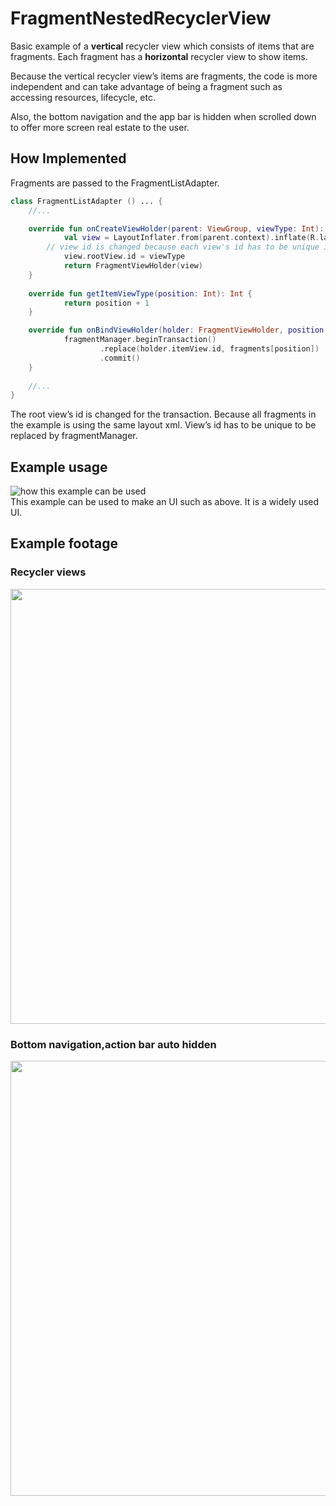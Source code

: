 # FragmentNestedRecyclerView
Basic example of a **vertical** recycler view which consists of items that are fragments. 
Each fragment has a **horizontal** recycler view to show  items.

Because the vertical recycler view’s items are fragments, the code is more independent and can take advantage of being a fragment such as accessing resources, lifecycle, etc.

Also, the bottom navigation and the app bar is hidden when scrolled down to offer more screen real estate to the user.

    
      
## How Implemented
Fragments are passed to the FragmentListAdapter.
```kotlin
class FragmentListAdapter () ... {
	//...

	override fun onCreateViewHolder(parent: ViewGroup, viewType: Int): FragmentViewHolder {
    		val view = LayoutInflater.from(parent.context).inflate(R.layout.item_fragment, parent, false)
		// view id is changed because each view's id has to be unique in order to be replaced by the fragmentManager.
	    	view.rootView.id = viewType
    		return FragmentViewHolder(view)
	}
	
	override fun getItemViewType(position: Int): Int {
	    	return position + 1
	}

	override fun onBindViewHolder(holder: FragmentViewHolder, position: Int) {
    		fragmentManager.beginTransaction()
            		.replace(holder.itemView.id, fragments[position])
	            	.commit()
	}
	
	//...
}
```
  
The root view’s id is changed for the transaction. Because all fragments in the example is using the same layout xml. View’s id has to be unique to be replaced by fragmentManager.   
  

  
    

## Example usage
![how this example can be used](https://i.stack.imgur.com/FoXkc.png)  
This example can be used to make an UI such as above. It is a widely used UI.

## Example footage
### Recycler views
<img src="./images/recycler_view.gif" height="696">
      
        
### Bottom navigation,action bar auto hidden 
<img src="./images/bottom_nav_action_bar.gif" height="696">
